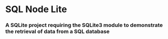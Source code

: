 # SQL Node Lite

### A SQLite project requiring the SQLite3 module to demonstrate the retrieval of data from a SQL database

